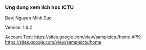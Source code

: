 <h3>Ung dung xem lich hoc ICTU</h3>
Dev: Nguyen Minh Duc

Version: 1.6.2

Account Test: https://sites.google.com/view/sampleictu/home
APK: https://sites.google.com/view/sampleictu/home
